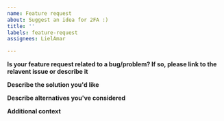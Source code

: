 ```yaml
---
name: Feature request
about: Suggest an idea for 2FA :)
title: ''
labels: feature-request
assignees: LielAmar

---
```


**Is your feature request related to a bug/problem? If so, please link to the relavent issue or describe it**
<!-- A clear and concise description of what the problem is. Ex. I'm always frustrated when [...] -->

**Describe the solution you'd like**
<!-- A clear and concise description of what you want to happen -->

**Describe alternatives you've considered**
<!-- A clear and concise description of any alternative solutions or features you've considered -->

**Additional context**
<!-- Add any other context or screenshots about the feature request here -->
